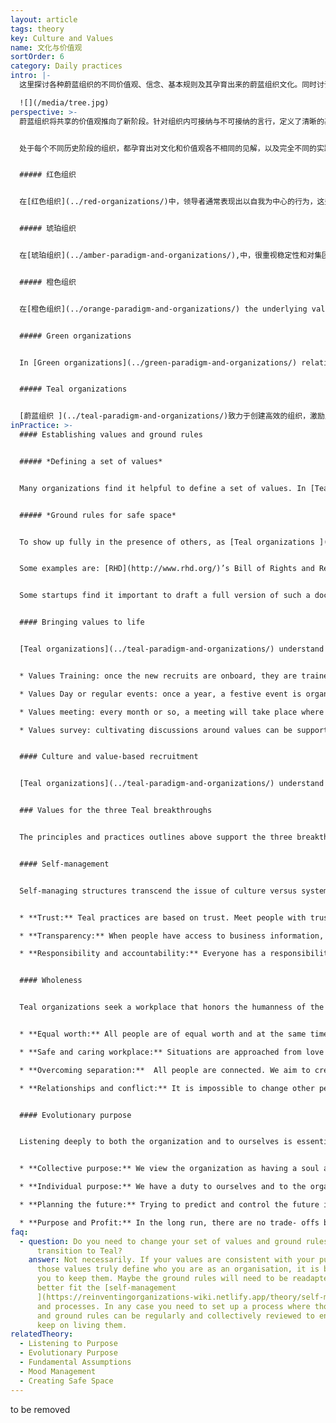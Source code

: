 ```yaml
---
layout: article
tags: theory
key: Culture and Values
name: 文化与价值观
sortOrder: 6
category: Daily practices
intro: |-
  这里探讨各种蔚蓝组织的不同价值观、信念、基本规则及其孕育出来的蔚蓝组织文化。同时讨论将这些文化和价值观根植渗透生根开花的实践方法。

  ![](/media/tree.jpg)
perspective: >-
  蔚蓝组织将共享的价值观推向了新阶段。针对组织内可接纳与不可接纳的言行，定义了清晰的基本规则或共识信念。多数蔚蓝组织都在招聘流程上投入大量时间，向应聘者传达组织的价值观，让他们有机会判断这些内容是否适配于自己理想中的未来图景。蔚蓝组织会频繁的审查和质疑公司的文化和价值观，以确保这些内容真正鲜活在组织成员的生活中。常见的鲜活的蔚蓝价值观包括：信任、透明、集体智慧、完整人性和主权。


  处于每个不同历史阶段的组织，都孕育出对文化和价值观各不相同的见解，以及完全不同的实践流程：


  ##### 红色组织


  在[红色组织](../red-organizations/)中，领导者通常表现出以自我为中心的行为，这些行为被他们对权力和控制的个人需求驱动着。他们常常很冲动、想方设法发挥自己的支配地位。这创造了一种恐惧、控制、甘冒风险和顺从的文化。团队的紧密关系通常是靠这些要素来维持。


  ##### 琥珀组织


  在[琥珀组织](../amber-paradigm-and-organizations/),中，很重视稳定性和对集团规范的尊重。琥珀的领袖寻求秩序、稳定和可预测性。人们对变化持怀疑态度。通过结构化和官僚机构来维持控制。这些都培育一种从众文化。最重要的是做正确的事，并符合组织规范。重点考虑一个人是否有正确的外表、行为和思想。社会稳定的代价是人人都戴上伪装面具。人们可能会远离自己独特的本性、个人欲望、需求和感受，不得不包装并培育一个社会可以接受的自我形象。这种世界观的阴暗面是，工人们通常被视为懒惰、不诚实、需要指导。为确保工作得到妥善开展，管理和监督被认为是理所当然。


  ##### 橙色组织


  在[橙色组织](../orange-paradigm-and-organizations/) the underlying values are success, innovation, effectiveness, competing/winning, profit and recognition. This worldview is materialistic and rationality is highly valued. Only what can be seen and touched is real. The organizational metaphor is a ‘machine’. The culture can become highly professional, rational and sometimes soulless. Change is welcome provided it contributes to increased performance. Cross-organisation collaboration is valued and encouraged to speed up innovation and change. Management is strategic and focused on results rather than how to achieve them. Individual competence, results and achievements are valued and incentivized. Progression is based on merit rather than social standing or rank. 


  ##### Green organizations


  In [Green organizations](../green-paradigm-and-organizations/) relationships are valued sometimes at the expense of outcomes. Community, communication, collaboration, consensus, harmony, tolerance, integrity, respect, openness and equality are common values. Focus is on creating great workplace culture based on empowerment in order to boost employees' motivation. Although Green organizations are most often built on the traditional hierarchical model and structures, the culture is ill at ease with power and hierarchy. Participative and servant leadership approaches are valued to foster collaborative bottom up processes, developing shared values and a culture where people feel valued and empowered to contribute. The guiding metaphor is ‘family’. Whereas Orange organizations often use their values as a marketing tool, Green organizations embrace and live by them. 


  ##### Teal organizations


  [蔚蓝组织 ](../teal-paradigm-and-organizations/)致力于创建高效的组织，激励人们在工作中做一个或成长为一个完整的人。蔚蓝组织的文化，不是根据创立者和领导者的个人假设、规范和关切来塑造，而是根据组织的特定背景和[目标](https://reinventingorganizations-wiki.netlify.app/theory/evolutionary-purpose/)而自然呈现出来。对蔚蓝组织的隐喻是“有生命的系统”。因此，组织应该具有自己的、可以随着时间推移而发展的自主身份和文化。文化和价值观跟结构与过程有机的结合在了一起。
inPractice: >-
  #### Establishing values and ground rules


  ##### *Defining a set of values*


  Many organizations find it helpful to define a set of values. In [Teal organizations](../teal-paradigm-and-organizations/), those values, together with [purpose](../evolutionary-purpose/), are at the very core of the organization' s culture, influencing most behaviors and processes. Those values often stem from the founder's vision, and are typically collectively defined. Values and related ground rules are not fixed, they are openly discussed and amended so that they remain a faithful reflection of what people in the organization live and believe in. Some organizations set out a simple set of common beliefs, or assumptions about human endeavor and behavior.


  ##### *Ground rules for safe space*


  To show up fully in the presence of others, as [Teal organizations ](../teal-paradigm-and-organizations/)encourage, people need to feel it is safe to do so. Having a defined set of values translated into clear "ground rules", when necessary, helps to do this.


  Some examples are: [RHD](http://www.rhd.org/)’s Bill of Rights and Responsibilities, [Morning Star](http://www.morningstarco.com/)’s Colleague Principles, [FAVI](http://www.favi.com/)'s fiches or [Holacracy](http://www.holacracy.org/)'s Constitution. These documents provide a vision for a safe and productive workplace. They give colleagues a vocabulary to discuss healthy relationships, and they draw lines that separate recommended from unacceptable behaviors.


  Some startups find it important to draft a full version of such a document early on. Others will develop one as they grow. Organizations make sure they are written collectively so that they are full owned by all the people.


  #### Bringing values to life


  [Teal organizations](../teal-paradigm-and-organizations/) understand it takes more than a plaque on the wall to bring values and ground rules to life. They spend a significant amount of time and energy on training and involving everyone in a continuous process of revisiting them. Some examples of keeping values alive are:


  * Values Training: once the new recruits are onboard, they are trained in the set of values and ground rules. 

  * Values Day or regular events: once a year, a festive event is organized where everybody is invited to revisit the organization's purpose, values and ground rules. 

  * Values meeting: every month or so, a meeting will take place where colleagues are invited to bring up issues with values and ground rules in the workplace and suggest changes. Values can also be discussed during Large Group Reflections.

  * Values survey: cultivating discussions around values can be supported by an annual survey.


  #### Culture and value-based recruitment


  [Teal organizations](../teal-paradigm-and-organizations/) understand that a person's attitude and behaviors are as important as their skills. Therefore significant energy is devoted to finding people that fit with the organization's culture and values. New recruits are carefully interviewed to ensure they can thrive in the environment. It is a two way discovery processes aiming at finding out if the organization and individual are meant to “journey together”. 


  ### Values for the three Teal breakthroughs


  The principles and practices outlines above support the three breakthroughs of [self-management](../self-management/), [wholeness ](../wholeness/)and [evolutionary purpose](../evolutionary-purpose/). 


  #### Self-management


  Self-managing structures transcend the issue of culture versus systems. Inner and outer dimensions, culture and systems, work hand in hand, not in opposite directions. The following are some examples of the types of values/principles that support self-management:


  * **Trust:** Teal practices are based on trust. Meet people with trust and they will respond with trust. Trust enables people to be fully responsible. It also lowers the need for hierarchy and control and enables [self-management](../self-management/). 

  * **Transparency:** When people have access to business information, often held by management, they can act and take decisions that are good for the whole. When there is transparency and openness collective intelligence is available to all. Sensitive information can be shared because everyone is able and trusted to handle difficult news. 

  * **Responsibility and accountability:** Everyone has a responsibility to the organization for sensing issues or opportunities and addressing them. People are expected to be comfortable with holding each other accountable for their [commitments](../commitment-working-hours-and-flexibility/), through [feedback](../feedback-and-performance-management/) and respectful confrontation.


  #### Wholeness


  Teal organizations seek a workplace that honors the humanness of the people who work there. The following are examples of the types of values/principles that support wholeness:


  * **Equal worth:** All people are of equal worth and at the same time different. Community will be richest when members are able to contribute in their distinctive way, whilst appreciating their differences. 

  * **Safe and caring workplace:** Situations are approached from love and connection rather than fear and separation. Creating a safe environment where everyone can behave authentically is essential. 

  * **Overcoming separation:**  All people are connected. We aim to create a workplace where cognitive, physical, emotional and spiritual aspects are be honored and valued. 

  * **Relationships and conflict:** It is impossible to change other people. We can only change ourselves. We take ownership of our thoughts, beliefs, words and actions. We don’t spread rumors. We don’t talk behind someone’s back. We don’t blame problems on others.


  #### Evolutionary purpose


  Listening deeply to both the organization and to ourselves is essential in finding[ evolutionary purpose.](../evolutionary-purpose/) The following  are examples of the types of values/principles that support evolutionary purpose:


  * **Collective purpose:** We view the organization as having a soul and [purpose ](https://reinventingorganizations-wiki.netlify.app/theory/listening-to-purpose/)of its own. We try to listen in to where the organization wants to go and beware of forcing a direction onto it. 

  * **Individual purpose:** We have a duty to ourselves and to the organization to inquire into our personal sense of calling to see if and how it resonates with the organization’s purpose. We try to imbue our roles with our souls, not our egos. 

  * **Planning the future:** Trying to predict and control the future is futile. We make forecasts only when a specific decision requires us to do so. Everything will unfold with more grace if we stop trying to control and instead choose to simply sense and respond. 

  * **Purpose and Profit:** In the long run, there are no trade- offs between purpose and profits. If we focus on purpose, profits will follow.
faq:
  - question: Do you need to change your set of values and ground rules when you
      transition to Teal?
    answer: Not necessarily. If your values are consistent with your purpose and if
      those values truly define who you are as an organisation, it is better for
      you to keep them. Maybe the ground rules will need to be readapted to
      better fit the [self-management
      ](https://reinventingorganizations-wiki.netlify.app/theory/self-management/)structure
      and processes. In any case you need to set up a process where those values
      and ground rules can be regularly and collectively reviewed to ensure you
      keep on living them.
relatedTheory:
  - Listening to Purpose
  - Evolutionary Purpose
  - Fundamental Assumptions
  - Mood Management
  - Creating Safe Space
---
```

to be removed